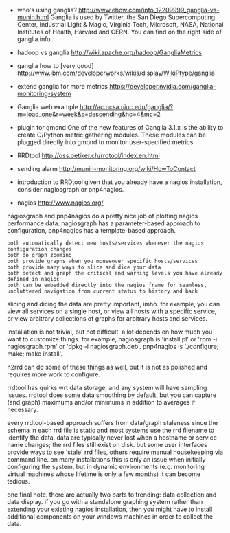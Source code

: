 * who's using ganglia?
http://www.ehow.com/info_12209999_ganglia-vs-munin.html
Ganglia is used by Twitter, the San Diego Supercomputing Center, Industrial Light & Magic, Virginia Tech, Microsoft, NASA, National Institutes of Health, Harvard and CERN.
You can find on the right side of ganglia.info

* hadoop vs ganglia
http://wiki.apache.org/hadoop/GangliaMetrics

* ganglia how to [very good]
http://www.ibm.com/developerworks/wikis/display/WikiPtype/ganglia

* extend ganglia for more metrics
https://developer.nvidia.com/ganglia-monitoring-system

* Ganglia web example
http://ac.ncsa.uiuc.edu/ganglia/?m=load_one&r=week&s=descending&hc=4&mc=2

* plugin for gmond
One of the new features of Ganglia 3.1.x is the ability to create C/Python metric gathering modules. These modules can be plugged directly into gmond to monitor user-specified metrics.

* RRDtool
http://oss.oetiker.ch/rrdtool/index.en.html

* sending alarm
http://munin-monitoring.org/wiki/HowToContact

* introduction to RRDtool
given that you already have a nagios installation, consider nagiosgraph or pnp4nagios.

* nagios
http://www.nagios.org/

nagiosgraph and pnp4nagios do a pretty nice job of plotting nagios performance data. nagiosgraph has a parameter-based approach to configuration, pnp4nagios has a template-based approach.

    both automatically detect new hosts/services whenever the nagios configuration changes
    both do graph zooming
    both provide graphs when you mouseover specific hosts/services
    both provide many ways to slice and dice your data
    both detect and graph the critical and warning levels you have already defined in nagios
    both can be embedded directly into the nagios frame for seamless, uncluttered navigation from current status to history and back

slicing and dicing the data are pretty important, imho. for example, you can view all services on a single host, or view all hosts with a specific service, or view arbitrary collections of graphs for arbitrary hosts and services.

installation is not trivial, but not difficult. a lot depends on how much you want to customize things. for example, nagiosgraph is 'install.pl' or 'rpm -i nagiosgraph.rpm' or 'dpkg -i nagiosgraph.deb'. pnp4nagios is './configure; make; make install'.

n2rrd can do some of these things as well, but it is not as polished and requires more work to configure.

rrdtool has quirks wrt data storage, and any system will have sampling issues. rrdtool does some data smoothing by default, but you can capture (and graph) maximums and/or minimums in addition to averages if necessary.

every rrdtool-based approach suffers from data/graph staleness since the schema in each rrd file is static and most systems use the rrd filename to identify the data. data are typically never lost when a hostname or service name changes; the rrd files still exist on disk. but some user interfaces provide ways to see 'stale' rrd files, others require manual housekeeping via command line. on many installations this is only an issue when initially configuring the system, but in dynamic environments (e.g. monitoring virtual machines whose lifetime is only a few months) it can become tedious.

one final note. there are actually two parts to trending: data collection and data display. if you go with a standalone graphing system rather than extending your existing nagios installation, then you might have to install additional components on your windows machines in order to collect the data.

